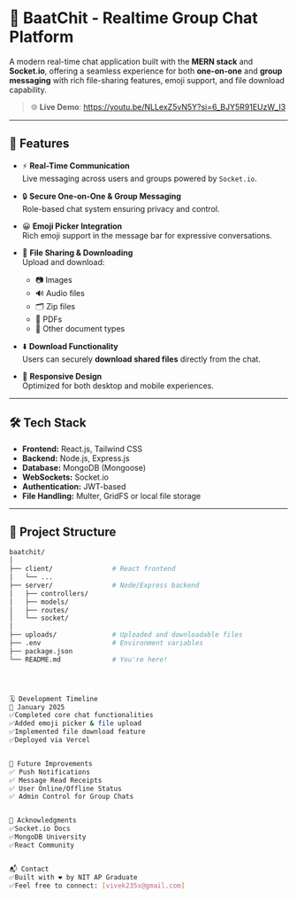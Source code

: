 # 💬 BaatChit - Realtime Group Chat Platform

A modern real-time chat application built with the **MERN stack** and **Socket.io**, offering a seamless experience for both **one-on-one** and **group messaging** with rich file-sharing features, emoji support, and file download capability.

> 🌐 **Live Demo**: https://youtu.be/NLLexZ5vN5Y?si=6_BJY5R91EUzW_I3

---

## 🚀 Features

- ⚡ **Real-Time Communication**  
  Live messaging across users and groups powered by `Socket.io`.

- 🔒 **Secure One-on-One & Group Messaging**  
  Role-based chat system ensuring privacy and control.

- 😀 **Emoji Picker Integration**  
  Rich emoji support in the message bar for expressive conversations.

- 📎 **File Sharing & Downloading**  
  Upload and download:
  - 📷 Images
  - 🔊 Audio files
  - 🗂️ Zip files
  - 📄 PDFs
  - 📌 Other document types

- ⬇️ **Download Functionality**  
  Users can securely **download shared files** directly from the chat.

- 📱 **Responsive Design**  
  Optimized for both desktop and mobile experiences.

---

## 🛠️ Tech Stack

- **Frontend:** React.js, Tailwind CSS  
- **Backend:** Node.js, Express.js  
- **Database:** MongoDB (Mongoose)  
- **WebSockets:** Socket.io  
- **Authentication:** JWT-based  
- **File Handling:** Multer, GridFS or local file storage  

---

## 📁 Project Structure

```bash
baatchit/
│
├── client/               # React frontend
│   └── ...
├── server/               # Node/Express backend
│   ├── controllers/
│   ├── models/
│   ├── routes/
│   └── socket/
│
├── uploads/              # Uploaded and downloadable files
├── .env                  # Environment variables
├── package.json
└── README.md             # You're here!




🗓️ Development Timeline
📅 January 2025
✅Completed core chat functionalities
✅Added emoji picker & file upload
✅Implemented file download feature
✅Deployed via Vercel


🧠 Future Improvements
✅ Push Notifications
✅ Message Read Receipts
✅ User Online/Offline Status
✅ Admin Control for Group Chats


🙌 Acknowledgments
✅Socket.io Docs
✅MongoDB University
✅React Community


📬 Contact
✅Built with ❤️ by NIT AP Graduate
✅Feel free to connect: [vivek235x@gmail.com]

